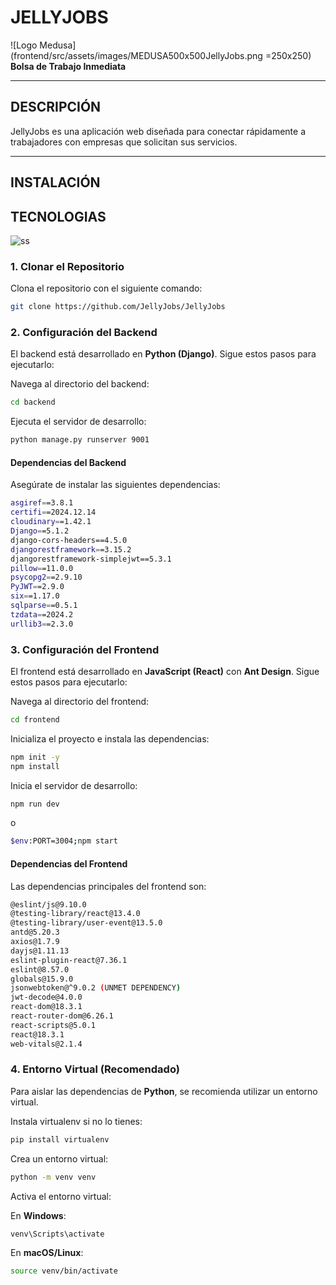 # **JELLYJOBS**  
![Logo Medusa](frontend/src/assets/images/MEDUSA500x500JellyJobs.png =250x250)
**Bolsa de Trabajo Inmediata**  

---

## **DESCRIPCIÓN**  
JellyJobs es una aplicación web diseñada para conectar rápidamente a trabajadores con empresas que solicitan sus servicios.  

---
## **INSTALACIÓN**  

## **TECNOLOGIAS**  

![ss](https://github.com/user-attachments/assets/6760a433-bfda-4fc0-816b-f2ed2e47e810)

### **1. Clonar el Repositorio**  
Clona el repositorio con el siguiente comando:  

```bash
git clone https://github.com/JellyJobs/JellyJobs
```

### **2. Configuración del Backend**  
El backend está desarrollado en **Python (Django)**. Sigue estos pasos para ejecutarlo:

Navega al directorio del backend:

```bash
cd backend
```

Ejecuta el servidor de desarrollo:

```bash
python manage.py runserver 9001
```

#### **Dependencias del Backend**  
Asegúrate de instalar las siguientes dependencias:

```bash
asgiref==3.8.1
certifi==2024.12.14
cloudinary==1.42.1
Django==5.1.2
django-cors-headers==4.5.0
djangorestframework==3.15.2
djangorestframework-simplejwt==5.3.1
pillow==11.0.0
psycopg2==2.9.10
PyJWT==2.9.0
six==1.17.0
sqlparse==0.5.1
tzdata==2024.2
urllib3==2.3.0
```

### **3. Configuración del Frontend**  
El frontend está desarrollado en **JavaScript (React)** con **Ant Design**. Sigue estos pasos para ejecutarlo:

Navega al directorio del frontend:

```bash
cd frontend
```

Inicializa el proyecto e instala las dependencias:

```bash
npm init -y
npm install
```

Inicia el servidor de desarrollo:

```bash
npm run dev
```

o

```bash
$env:PORT=3004;npm start     
```

#### **Dependencias del Frontend**  
Las dependencias principales del frontend son:

```bash
@eslint/js@9.10.0
@testing-library/react@13.4.0
@testing-library/user-event@13.5.0
antd@5.20.3
axios@1.7.9
dayjs@1.11.13
eslint-plugin-react@7.36.1
eslint@8.57.0
globals@15.9.0
jsonwebtoken@^9.0.2 (UNMET DEPENDENCY)
jwt-decode@4.0.0
react-dom@18.3.1
react-router-dom@6.26.1
react-scripts@5.0.1
react@18.3.1
web-vitals@2.1.4
```

### **4. Entorno Virtual (Recomendado)**  
Para aislar las dependencias de **Python**, se recomienda utilizar un entorno virtual.

Instala virtualenv si no lo tienes:

```bash
pip install virtualenv
```

Crea un entorno virtual:

```bash
python -m venv venv
```

Activa el entorno virtual:

En **Windows**:

```bash
venv\Scripts\activate
```

En **macOS/Linux**:

```bash
source venv/bin/activate
```



